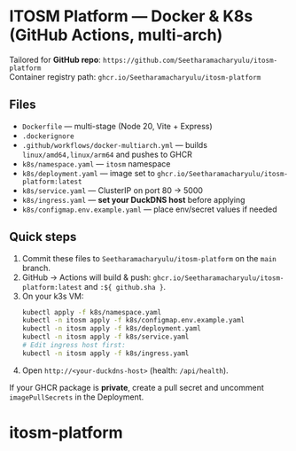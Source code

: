 # ITOSM Platform — Docker & K8s (GitHub Actions, multi‑arch)

Tailored for **GitHub repo**: `https://github.com/Seetharamacharyulu/itosm-platform`  
Container registry path: `ghcr.io/Seetharamacharyulu/itosm-platform`

## Files
- `Dockerfile` — multi-stage (Node 20, Vite + Express)
- `.dockerignore`
- `.github/workflows/docker-multiarch.yml` — builds `linux/amd64,linux/arm64` and pushes to GHCR
- `k8s/namespace.yaml` — `itosm` namespace
- `k8s/deployment.yaml` — image set to `ghcr.io/Seetharamacharyulu/itosm-platform:latest`
- `k8s/service.yaml` — ClusterIP on port 80 → 5000
- `k8s/ingress.yaml` — **set your DuckDNS host** before applying
- `k8s/configmap.env.example.yaml` — place env/secret values if needed

## Quick steps
1) Commit these files to `Seetharamacharyulu/itosm-platform` on the `main` branch.
2) GitHub → Actions will build & push: `ghcr.io/Seetharamacharyulu/itosm-platform:latest` and `:${ github.sha }`.
3) On your k3s VM:
   ```bash
   kubectl apply -f k8s/namespace.yaml
   kubectl -n itosm apply -f k8s/configmap.env.example.yaml
   kubectl -n itosm apply -f k8s/deployment.yaml
   kubectl -n itosm apply -f k8s/service.yaml
   # Edit ingress host first:
   kubectl -n itosm apply -f k8s/ingress.yaml
   ```
4) Open `http://<your-duckdns-host>` (health: `/api/health`).

If your GHCR package is **private**, create a pull secret and uncomment `imagePullSecrets` in the Deployment.
# itosm-platform
